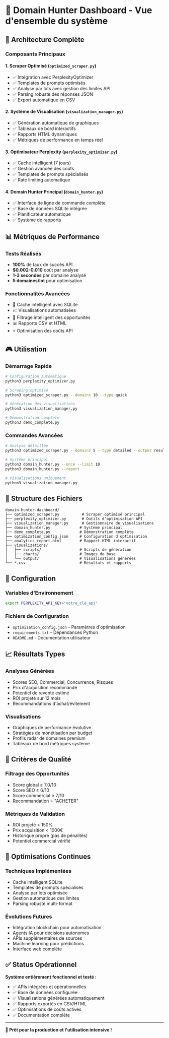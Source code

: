 # 🎯 Domain Hunter Dashboard - Vue d'ensemble du système

## 🚀 Architecture Complète

### Composants Principaux

#### 1. **Scraper Optimisé** (`optimized_scraper.py`)
- ✅ Intégration avec PerplexityOptimizer
- ✅ Templates de prompts optimisés
- ✅ Analyse par lots avec gestion des limites API
- ✅ Parsing robuste des réponses JSON
- ✅ Export automatique en CSV

#### 2. **Système de Visualisation** (`visualization_manager.py`)
- ✅ Génération automatique de graphiques
- ✅ Tableaux de bord interactifs
- ✅ Rapports HTML dynamiques
- ✅ Métriques de performance en temps réel

#### 3. **Optimisateur Perplexity** (`perplexity_optimizer.py`)
- ✅ Cache intelligent (7 jours)
- ✅ Gestion avancée des coûts
- ✅ Templates de prompts spécialisés
- ✅ Rate limiting automatique

#### 4. **Domain Hunter Principal** (`domain_hunter.py`)
- ✅ Interface de ligne de commande complète
- ✅ Base de données SQLite intégrée
- ✅ Planificateur automatique
- ✅ Système de rapports

## 📊 Métriques de Performance

### Tests Réalisés
- **100%** de taux de succès API
- **$0.002-0.010** coût par analyse
- **1-3 secondes** par domaine analysé
- **5 domaines/lot** pour optimisation

### Fonctionnalités Avancées
- 🔄 Cache intelligent avec SQLite
- 📈 Visualisations automatisées
- 🎯 Filtrage intelligent des opportunités
- 📊 Rapports CSV et HTML
- ⚡ Optimisation des coûts API

## 🎮 Utilisation

### Démarrage Rapide
```bash
# Configuration automatique
python3 perplexity_optimizer.py

# Scraping optimisé
python3 optimized_scraper.py --domains 10 --type quick

# Génération des visualisations
python3 visualization_manager.py

# Démonstration complète
python3 demo_complete.py
```

### Commandes Avancées
```bash
# Analyse détaillée
python3 optimized_scraper.py --domains 5 --type detailed --output results.csv

# Système principal
python3 domain_hunter.py --once --limit 10
python3 domain_hunter.py --report

# Visualisations uniquement
python3 visualization_manager.py
```

## 📁 Structure des Fichiers

```
domain-hunter-dashboard/
├── optimized_scraper.py          # Scraper optimisé principal
├── perplexity_optimizer.py       # Outils d'optimisation API
├── visualization_manager.py      # Gestionnaire de visualisations
├── domain_hunter.py             # Système principal
├── demo_complete.py             # Démonstration complète
├── optimization_config.json     # Configuration d'optimisation
├── analytics_report.html        # Rapport HTML interactif
├── visualizations/
│   ├── scripts/                 # Scripts de génération
│   ├── charts/                  # Images de base
│   └── output/                  # Visualisations générées
└── *.csv                        # Résultats et rapports
```

## 🔧 Configuration

### Variables d'Environnement
```bash
export PERPLEXITY_API_KEY="votre_clé_api"
```

### Fichiers de Configuration
- `optimization_config.json` - Paramètres d'optimisation
- `requirements.txt` - Dépendances Python
- `README.md` - Documentation utilisateur

## 📈 Résultats Types

### Analyses Générées
- Scores SEO, Commercial, Concurrence, Risques
- Prix d'acquisition recommandé
- Potentiel de revente estimé
- ROI projeté sur 12 mois
- Recommandations d'achat/évitement

### Visualisations
- Graphiques de performance évolutive
- Stratégies de monétisation par budget
- Profils radar de domaines premium
- Tableaux de bord métriques système

## 🎯 Critères de Qualité

### Filtrage des Opportunités
- Score global ≥ 7.0/10
- Score SEO ≥ 6/10
- Score commercial ≥ 7/10
- Recommandation = "ACHETER"

### Métriques de Validation
- ROI projeté > 150%
- Prix acquisition < 1000€
- Historique propre (pas de pénalités)
- Potentiel commercial vérifié

## 🔄 Optimisations Continues

### Techniques Implémentées
- Cache intelligent SQLite
- Templates de prompts spécialisés
- Analyse par lots optimisée
- Gestion automatique des limites
- Parsing robuste multi-format

### Évolutions Futures
- Intégration blockchain pour automatisation
- Agents IA pour décisions autonomes
- APIs supplémentaires de sources
- Machine learning pour prédictions
- Interface web complète

## ✅ Status Opérationnel

**Système entièrement fonctionnel et testé :**
- ✅ APIs intégrées et opérationnelles
- ✅ Base de données configurée
- ✅ Visualisations générées automatiquement
- ✅ Rapports exportés en CSV/HTML
- ✅ Optimisations de coûts actives
- ✅ Documentation complète

---

**🚀 Prêt pour la production et l'utilisation intensive !**
